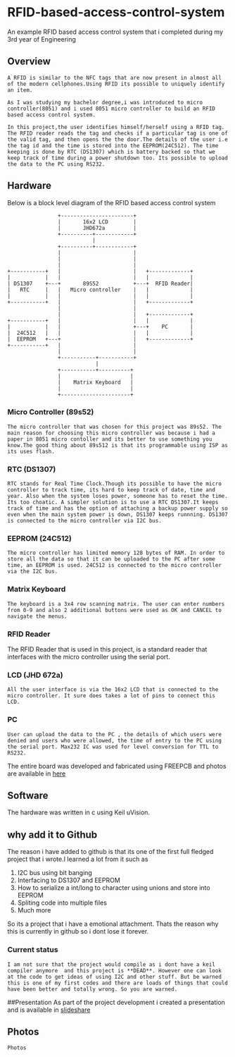 # RFID-based-access-control-system
  An example RFID based access control system that i completed during my 3rd year of Engineering
  
## Overview 
    A RFID is similar to the NFC tags that are now present in almost all of the modern cellphones.Using RFID its possible to uniquely identify an item.
  
    As I was studying my bachelor degree,i was introduced to micro controller(8051) and i used 8051 micro controller to build an RFID based access control system.
  
    In this project,the user identifies himself/herself using a RFID tag. The RFID reader reads the tag and checks if a particular tag is one of the valid tag, and then opens the the door.The details of the user i.e the tag id and the time is stored into the EEPROM(24C512). The time keeping is done by RTC (DS1307) which is battery backed so that we keep track of time during a power shutdown too. Its possible to upload the data to the PC using RS232.

## Hardware
  
  Below is a block level diagram of the RFID based access control system

        		    +-----------------------+                  
                	|       16x2 LCD        |                  
                	|       JHD672a         |                  
                	+----------+------------+                  
                    	       |                               
        	        +----------+------------+                  
    		        |                       |                  
            		|                       |                  
           			|                       |
    +-----------+   |                       |   +-------------+
    |           |   |                       |   |             |
    | DS1307    +---+       89S52           +---+  RFID Reader|
    |   RTC     |   |   Micro controller    |   |             |
    |           |   |                       |   |             |
    +-----------+   |                       |   +-------------+
    				|                       |                  
            		|                       |   +-------------+
    +-----------+   |                       |   |             |
    |           |   |                       +---+    PC       |
    |  24C512   |   |                       |   |             |
    |  EEPROM   +---+                       |   +-------------+
    +-----------+   |                       |                  
    	            |                       |                  
        	        +-----------+-----------+                  
            	                |                              
                	+-----------+----------+                                                         
               		|                      |                  
                 	|    Matrix Keyboard   |                  
                 	|                      |                  
                 	+----------------------+                  

### Micro Controller (89s52)
    The micro controller that was chosen for this project was 89s52. The main reason for choosing this micro controller was because i had a paper in 8051 micro contoller and its better to use something you know.The good thing about 89s512 is that its programmable using ISP as its uses flash.

### RTC (DS1307)
    RTC stands for Real Time Clock.Though its possible to have the micro controller to track time, its hard to keep track of date, time and year. Also when the system loses power, someone has to reset the time. Its too choatic. A simpler solution is to use a RTC DS1307.It keeps track of time and has the option of attaching a backup power supply so  even when the main system power is down, DS1307 keeps runnning. DS1307 is connected to the micro controller via I2C bus.

### EEPROM (24C512)
    The micro controller has limited memory 128 bytes of RAM. In order to store all the data so that it can be uploaded to the PC after some time, an EEPROM is used. 24C512 is connected to the micro controller via the I2C bus.

### Matrix Keyboard 
    The keyboard is a 3x4 row scanning matrix. The user can enter numbers from 0-9 and also 2 additional buttons were used as OK and CANCEL to navigate the menus. 
    
### RFID Reader
   The RFID Reader that is used in this project, is a standard reader that interfaces with the micro controller using the serial port.
   
### LCD (JHD 672a)
    All the user interface is via the 16x2 LCD that is connected to the micro controller. It sure does takes a lot of pins to connect this LCD.
    
### PC
    User can upload the data to the PC , the details of which users were denied and users who were allowed, the time of entry to the PC using the serial port. Max232 IC was used for level conversion for TTL to RS232. 

The entire board was developed and fabricated using FREEPCB and photos are available in [here](https://picasaweb.google.com/116927737060766804834/RFIDBasedAccessControlSystem?authuser=0&feat=directlink)


## Software

The hardware was written in c using Keil uVision.

## why add it to Github

The reason i have added to github is that its one of the first full fledged project that i wrote.I learned a lot from it such as 
  1. I2C bus using bit banging
  2. Interfacing to DS1307 and EEPROM
  3. How to serialize a int/long to character using unions and store into EEPROM
  4. Spliting code into multiple files 
  5. Much more
  
So its a project that i have a emotional attachment. Thats the reason why this is currently in github so i dont lose it forever.

### Current status
    I am not sure that the project would compile as i dont have a keil compiler anymore  and this project is **DEAD**. However one can look at the code to get ideas of using I2C and other stuff. But be warned this is one of my first codes and there are loads of things that could have been better and totally wrong. So you are warned.

##Presentation
    As part of the project development i created  a presentation and is available in [slideshare](http://www.slideshare.net/pradheepshrinivasan/rfid-based-access-control-ppt)
    
## Photos
    Photos 
